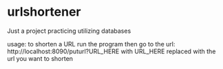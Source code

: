 # urlshortener

Just a project practicing utilizing databases

usage: 
    to shorten a URL run the program then go to the url: http://localhost:8090/puturl?URL_HERE
    with URL_HERE replaced with the url you want to shorten
    
